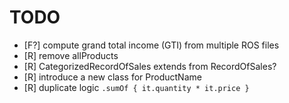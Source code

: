 # TODO
- [F?] compute grand total income (GTI) from multiple ROS files
- [R] remove allProducts
- [R] CategorizedRecordOfSales extends from RecordOfSales?
- [R] introduce a new class for ProductName
- [R] duplicate logic `.sumOf { it.quantity * it.price }`

